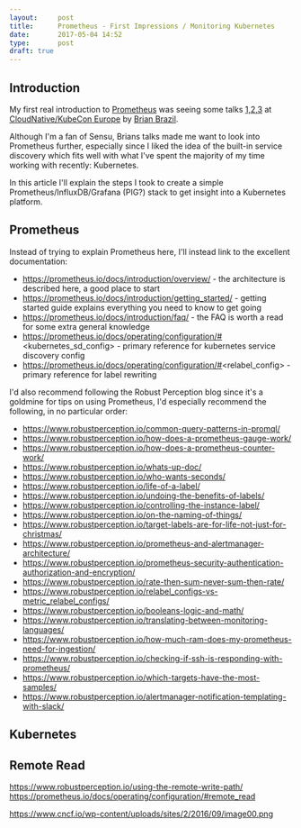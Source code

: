 ```yaml
---
layout:     post
title:      Prometheus - First Impressions / Monitoring Kubernetes
date:       2017-05-04 14:52
type:       post
draft: true
---
```


## Introduction

My first real introduction to [Prometheus](https://prometheus.io) was seeing some talks [1,2,3](https://www.youtube.com/watch?v=uV_sh7_lVw8) at [CloudNative/KubeCon Europe](https://www.cncf.io/event/cloudnativecon-europe-2017/) by [Brian Brazil](https://www.robustperception.io/blog/).

Although I'm a fan of Sensu, Brians talks made me want to look into Prometheus further, especially since I liked the idea of the built-in service discovery which fits well with what I've spent the majority of my time working with recently: Kubernetes.

In this article I'll explain the steps I took to create a simple Prometheus/InfluxDB/Grafana (PIG?) stack to get insight into a Kubernetes platform.

## Prometheus

Instead of trying to explain Prometheus here, I'll instead link to the excellent documentation:

* https://prometheus.io/docs/introduction/overview/ - the architecture is described here, a good place to start
* https://prometheus.io/docs/introduction/getting_started/ - getting started guide explains everything you need to know to get going 
* https://prometheus.io/docs/introduction/faq/ - the FAQ is worth a read for some extra general knowledge
* https://prometheus.io/docs/operating/configuration/#<kubernetes_sd_config> - primary reference for kubernetes service discovery config
* https://prometheus.io/docs/operating/configuration/#<relabel_config> - primary reference for label rewriting

I'd also recommend following the Robust Perception blog since it's a goldmine for tips on using Prometheus, I'd especially recommend the following, in no particular order:

* https://www.robustperception.io/common-query-patterns-in-promql/
* https://www.robustperception.io/how-does-a-prometheus-gauge-work/
* https://www.robustperception.io/how-does-a-prometheus-counter-work/
* https://www.robustperception.io/whats-up-doc/
* https://www.robustperception.io/who-wants-seconds/
* https://www.robustperception.io/life-of-a-label/
* https://www.robustperception.io/undoing-the-benefits-of-labels/
* https://www.robustperception.io/controlling-the-instance-label/
* https://www.robustperception.io/on-the-naming-of-things/
* https://www.robustperception.io/target-labels-are-for-life-not-just-for-christmas/
* https://www.robustperception.io/prometheus-and-alertmanager-architecture/
* https://www.robustperception.io/prometheus-security-authentication-authorization-and-encryption/
* https://www.robustperception.io/rate-then-sum-never-sum-then-rate/
* https://www.robustperception.io/relabel_configs-vs-metric_relabel_configs/
* https://www.robustperception.io/booleans-logic-and-math/
* https://www.robustperception.io/translating-between-monitoring-languages/
* https://www.robustperception.io/how-much-ram-does-my-prometheus-need-for-ingestion/
* https://www.robustperception.io/checking-if-ssh-is-responding-with-prometheus/
* https://www.robustperception.io/which-targets-have-the-most-samples/
* https://www.robustperception.io/alertmanager-notification-templating-with-slack/

## Kubernetes




## Remote Read

https://www.robustperception.io/using-the-remote-write-path/
https://prometheus.io/docs/operating/configuration/#remote_read



https://www.cncf.io/wp-content/uploads/sites/2/2016/09/image00.png
